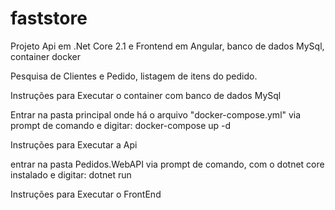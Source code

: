 # faststore
Projeto  Api em .Net Core 2.1 e Frontend em Angular, banco de dados MySql, container docker

Pesquisa de Clientes e Pedido, listagem de itens do pedido.

Instruções para Executar o container com banco de dados MySql 

Entrar na pasta principal onde há o arquivo "docker-compose.yml" via prompt de comando e digitar:
docker-compose up -d

Instruções para Executar a Api 

entrar na pasta Pedidos.WebAPI via prompt de comando, com o dotnet core instalado e digitar:
dotnet run


Instruções para Executar o FrontEnd
